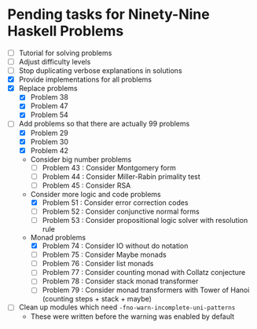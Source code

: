 # Pending tasks for Ninety-Nine Haskell Problems

*   [ ] Tutorial for solving problems
*   [ ] Adjust difficulty levels
*   [ ] Stop duplicating verbose explanations in solutions
*   [x] Provide implementations for all problems
*   [x] Replace problems
    *   [x] Problem 38
    *   [x] Problem 47
    *   [x] Problem 54
*   [ ] Add problems so that there are actually 99 problems
    *   [x] Problem 29
    *   [x] Problem 30
    *   [x] Problem 42
    *   Consider big number problems
        *   [ ] Problem 43 : Consider Montgomery form
        *   [ ] Problem 44 : Consider Miller-Rabin primality test
        *   [ ] Problem 45 : Consider RSA
    *   Consider more logic and code problems
        *   [x] Problem 51 : Consider error correction codes
        *   [ ] Problem 52 : Consider conjunctive normal forms
        *   [ ] Problem 53 : Consider propositional logic solver with resolution rule
    *   Monad problems
        *   [x] Problem 74 : Consider IO without do notation
        *   [ ] Problem 75 : Consider Maybe monads
        *   [ ] Problem 76 : Consider list monads
        *   [ ] Problem 77 : Consider counting monad with Collatz conjecture
        *   [ ] Problem 78 : Consider stack monad transformer
        *   [ ] Problem 79 : Consider monad transformers with Tower of Hanoi (counting steps + stack + maybe)
*   [ ] Clean up modules which need `-fno-warn-incomplete-uni-patterns`
    *    These were written before the warning was enabled by default
